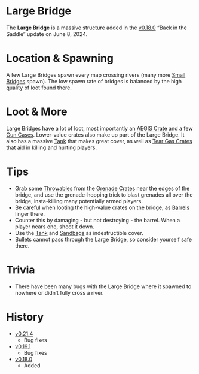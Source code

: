# Large Bridge
The **Large Bridge** is a massive structure added in the [v0.18.0](https://github.com/HasangerGames/suroi/releases/tag/v0.18.0) “Back in the Saddle” update on June 8, 2024. 
# Location & Spawning
A few Large Bridges spawn every map crossing rivers (many more [Small Bridges](/buildings/small_bridge) spawn). The low spawn rate of bridges is balanced by the high quality of loot found there.
# Loot & More
Large Bridges have a lot of loot, most importantly an [AEGIS Crate](/obstacles/aegis_crate) and a few[ Gun Cases](/obstacles/gun_case). Lower-value crates also make up part of the Large Bridge. It also has a massive [Tank](/obstacles/tank) that makes great cover, as well as [Tear Gas Crates](/obstacles/tear_gas) that aid in killing and hurting players.
# Tips
- Grab some [Throwables](/weapons/throwables) from the [Grenade Crates](/obstacles/grenade_crate) near the edges of the bridge, and use the grenade-hopping trick to blast grenades all over the bridge, insta-killing many potentially armed players. 
- Be careful when looting the high-value crates on the bridge, as [Barrels](/obstacles/barrel) linger there.
- Counter this by damaging - but not destroying - the barrel. When a player nears one, shoot it down. 
- Use the [Tank](/obstacles/tank) and [Sandbags](/obstacles/sandbags) as indestructible cover. 
- Bullets cannot pass through the Large Bridge, so consider yourself safe there. 

# Trivia
- There have been many bugs with the Large Bridge where it spawned to nowhere or didn’t fully cross a river. 

# History
- [v0.21.4](https://github.com/HasangerGames/suroi/releases/tag/v0.21.4)
  - Bug fixes
- [v0.19.1](https://github.com/HasangerGames/suroi/releases/tag/v0.19.1)
  - Bug fixes
- [v0.18.0](https://github.com/HasangerGames/suroi/releases/tag/v0.18.0)
  - Added







